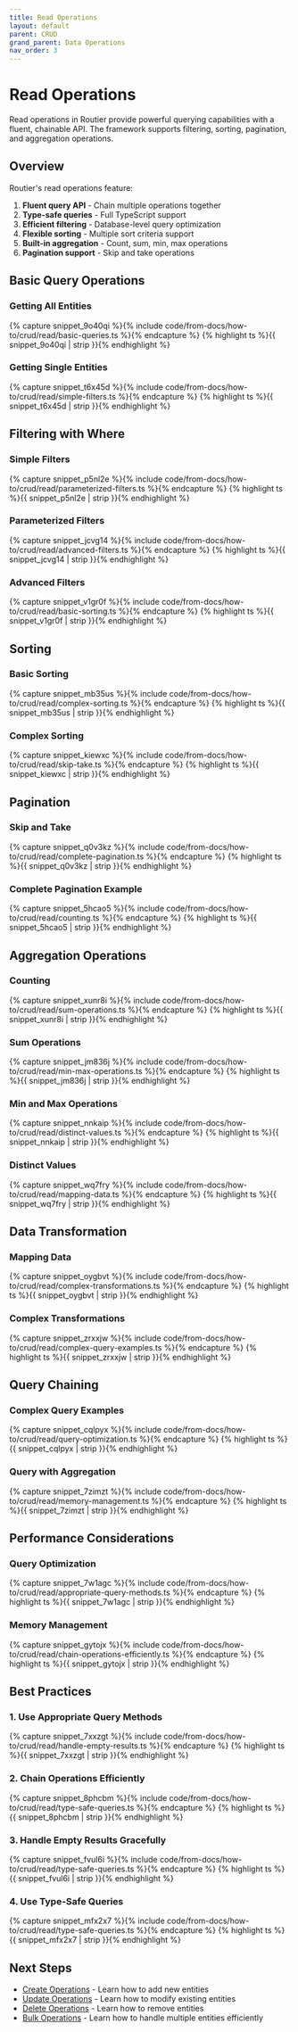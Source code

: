 ```yaml
---
title: Read Operations
layout: default
parent: CRUD
grand_parent: Data Operations
nav_order: 3
---
```


# Read Operations

Read operations in Routier provide powerful querying capabilities with a fluent, chainable API. The framework supports filtering, sorting, pagination, and aggregation operations.

## Overview

Routier's read operations feature:

1. **Fluent query API** - Chain multiple operations together
2. **Type-safe queries** - Full TypeScript support
3. **Efficient filtering** - Database-level query optimization
4. **Flexible sorting** - Multiple sort criteria support
5. **Built-in aggregation** - Count, sum, min, max operations
6. **Pagination support** - Skip and take operations

## Basic Query Operations

### Getting All Entities

{% capture snippet_9o40qi %}{% include code/from-docs/how-to/crud/read/basic-queries.ts %}{% endcapture %}
{% highlight ts %}{{ snippet_9o40qi  | strip }}{% endhighlight %}

### Getting Single Entities

{% capture snippet_t6x45d %}{% include code/from-docs/how-to/crud/read/simple-filters.ts %}{% endcapture %}
{% highlight ts %}{{ snippet_t6x45d  | strip }}{% endhighlight %}

## Filtering with Where

### Simple Filters

{% capture snippet_p5nl2e %}{% include code/from-docs/how-to/crud/read/parameterized-filters.ts %}{% endcapture %}
{% highlight ts %}{{ snippet_p5nl2e  | strip }}{% endhighlight %}

### Parameterized Filters

{% capture snippet_jcvg14 %}{% include code/from-docs/how-to/crud/read/advanced-filters.ts %}{% endcapture %}
{% highlight ts %}{{ snippet_jcvg14  | strip }}{% endhighlight %}

### Advanced Filters

{% capture snippet_v1gr0f %}{% include code/from-docs/how-to/crud/read/basic-sorting.ts %}{% endcapture %}
{% highlight ts %}{{ snippet_v1gr0f  | strip }}{% endhighlight %}

## Sorting

### Basic Sorting

{% capture snippet_mb35us %}{% include code/from-docs/how-to/crud/read/complex-sorting.ts %}{% endcapture %}
{% highlight ts %}{{ snippet_mb35us  | strip }}{% endhighlight %}

### Complex Sorting

{% capture snippet_kiewxc %}{% include code/from-docs/how-to/crud/read/skip-take.ts %}{% endcapture %}
{% highlight ts %}{{ snippet_kiewxc  | strip }}{% endhighlight %}

## Pagination

### Skip and Take

{% capture snippet_q0v3kz %}{% include code/from-docs/how-to/crud/read/complete-pagination.ts %}{% endcapture %}
{% highlight ts %}{{ snippet_q0v3kz  | strip }}{% endhighlight %}

### Complete Pagination Example

{% capture snippet_5hcao5 %}{% include code/from-docs/how-to/crud/read/counting.ts %}{% endcapture %}
{% highlight ts %}{{ snippet_5hcao5  | strip }}{% endhighlight %}

## Aggregation Operations

### Counting

{% capture snippet_xunr8i %}{% include code/from-docs/how-to/crud/read/sum-operations.ts %}{% endcapture %}
{% highlight ts %}{{ snippet_xunr8i  | strip }}{% endhighlight %}

### Sum Operations

{% capture snippet_jm836j %}{% include code/from-docs/how-to/crud/read/min-max-operations.ts %}{% endcapture %}
{% highlight ts %}{{ snippet_jm836j  | strip }}{% endhighlight %}

### Min and Max Operations

{% capture snippet_nnkaip %}{% include code/from-docs/how-to/crud/read/distinct-values.ts %}{% endcapture %}
{% highlight ts %}{{ snippet_nnkaip  | strip }}{% endhighlight %}

### Distinct Values

{% capture snippet_wq7fry %}{% include code/from-docs/how-to/crud/read/mapping-data.ts %}{% endcapture %}
{% highlight ts %}{{ snippet_wq7fry  | strip }}{% endhighlight %}

## Data Transformation

### Mapping Data

{% capture snippet_oygbvt %}{% include code/from-docs/how-to/crud/read/complex-transformations.ts %}{% endcapture %}
{% highlight ts %}{{ snippet_oygbvt  | strip }}{% endhighlight %}

### Complex Transformations

{% capture snippet_zrxxjw %}{% include code/from-docs/how-to/crud/read/complex-query-examples.ts %}{% endcapture %}
{% highlight ts %}{{ snippet_zrxxjw  | strip }}{% endhighlight %}

## Query Chaining

### Complex Query Examples

{% capture snippet_cqlpyx %}{% include code/from-docs/how-to/crud/read/query-optimization.ts %}{% endcapture %}
{% highlight ts %}{{ snippet_cqlpyx  | strip }}{% endhighlight %}

### Query with Aggregation

{% capture snippet_7zimzt %}{% include code/from-docs/how-to/crud/read/memory-management.ts %}{% endcapture %}
{% highlight ts %}{{ snippet_7zimzt  | strip }}{% endhighlight %}

## Performance Considerations

### Query Optimization

{% capture snippet_7w1agc %}{% include code/from-docs/how-to/crud/read/appropriate-query-methods.ts %}{% endcapture %}
{% highlight ts %}{{ snippet_7w1agc  | strip }}{% endhighlight %}

### Memory Management

{% capture snippet_gytojx %}{% include code/from-docs/how-to/crud/read/chain-operations-efficiently.ts %}{% endcapture %}
{% highlight ts %}{{ snippet_gytojx  | strip }}{% endhighlight %}

## Best Practices

### 1. **Use Appropriate Query Methods**

{% capture snippet_7xxzgt %}{% include code/from-docs/how-to/crud/read/handle-empty-results.ts %}{% endcapture %}
{% highlight ts %}{{ snippet_7xxzgt  | strip }}{% endhighlight %}

### 2. **Chain Operations Efficiently**

{% capture snippet_8phcbm %}{% include code/from-docs/how-to/crud/read/type-safe-queries.ts %}{% endcapture %}
{% highlight ts %}{{ snippet_8phcbm  | strip }}{% endhighlight %}

### 3. **Handle Empty Results Gracefully**

{% capture snippet_fvul6i %}{% include code/from-docs/how-to/crud/read/type-safe-queries.ts %}{% endcapture %}
{% highlight ts %}{{ snippet_fvul6i  | strip }}{% endhighlight %}

### 4. **Use Type-Safe Queries**

{% capture snippet_mfx2x7 %}{% include code/from-docs/how-to/crud/read/type-safe-queries.ts %}{% endcapture %}
{% highlight ts %}{{ snippet_mfx2x7  | strip }}{% endhighlight %}

## Next Steps

- [Create Operations](create.md) - Learn how to add new entities
- [Update Operations](update.md) - Learn how to modify existing entities
- [Delete Operations](delete.md) - Learn how to remove entities
- [Bulk Operations](bulk/README.md) - Learn how to handle multiple entities efficiently
